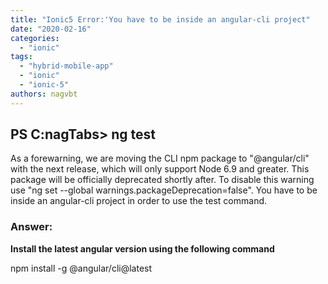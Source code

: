 ```yaml
---
title: "Ionic5 Error:'You have to be inside an angular-cli project"
date: "2020-02-16"
categories: 
  - "ionic"
tags: 
  - "hybrid-mobile-app"
  - "ionic"
  - "ionic-5"
authors: nagvbt
---
```


## PS C:nagTabs> ng test

As a forewarning, we are moving the CLI npm package to "@angular/cli" with the next release, which will only support Node 6.9 and greater. This package will be officially deprecated shortly after. To disable this warning use "ng set --global warnings.packageDeprecation=false". You have to be inside an angular-cli project in order to use the test command.

### **Answer:**

**Install the latest angular version using the following command**

npm install -g @angular/cli@latest

